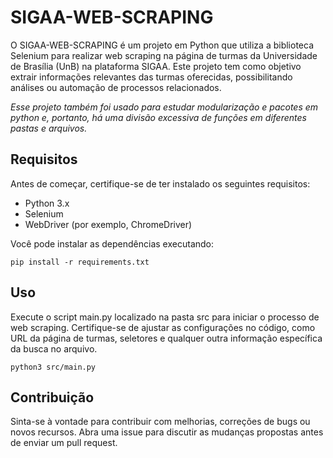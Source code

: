 # SIGAA-WEB-SCRAPING
O SIGAA-WEB-SCRAPING é um projeto em Python que utiliza a biblioteca Selenium para realizar web scraping na página de turmas da Universidade de Brasília (UnB) na plataforma SIGAA. Este projeto tem como objetivo extrair informações relevantes das turmas oferecidas, possibilitando análises ou automação de processos relacionados.

*Esse projeto também foi usado para estudar modularização e pacotes em python e, portanto, há uma divisão excessiva de funções em
diferentes pastas e arquivos.*

## Requisitos
Antes de começar, certifique-se de ter instalado os seguintes requisitos:

- Python 3.x
- Selenium
- WebDriver (por exemplo, ChromeDriver)

Você pode instalar as dependências executando:

`pip install -r requirements.txt`

## Uso

Execute o script main.py localizado na pasta src para iniciar o processo de web scraping. Certifique-se de ajustar as configurações no código, como URL da página de turmas, seletores e qualquer outra informação específica da busca no arquivo.

`python3 src/main.py`

## Contribuição
Sinta-se à vontade para contribuir com melhorias, correções de bugs ou novos recursos. Abra uma issue para discutir as mudanças propostas antes de enviar um pull request.